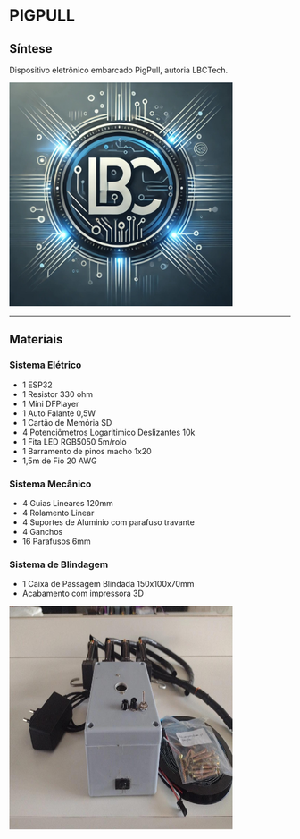 # PIGPULL #

## Síntese

Dispositivo eletrônico embarcado PigPull, autoria LBCTech.

<img src="https://raw.githubusercontent.com/LeoIgreja11/PigPull/refs/heads/main/Arquivos/Logo.jpeg" alt="Logo" width="400" height="400">

---
## Materiais
### Sistema Elétrico
- 1 ESP32
- 1 Resistor 330 ohm
- 1 Mini DFPlayer
- 1 Auto Falante 0,5W
- 1 Cartão de Memória SD
- 4 Potenciômetros Logaritimico Deslizantes 10k
- 1 Fita LED RGB5050 5m/rolo
- 1 Barramento de pinos macho 1x20
- 1,5m de Fio 20 AWG

### Sistema Mecânico
- 4 Guias Lineares 120mm
- 4 Rolamento Linear
- 4 Suportes de Aluminio com parafuso travante
- 4 Ganchos
- 16 Parafusos 6mm

### Sistema de Blindagem
- 1 Caixa de Passagem Blindada 150x100x70mm
- Acabamento com impressora 3D

<img src="https://raw.githubusercontent.com/LeoIgreja11/PigPull/refs/heads/main/Arquivos/image.jpg" alt="Visão Frontal do PigPull" width="400" height="400">


